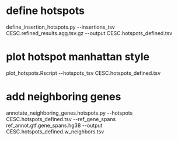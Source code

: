 # define hotspots
define_insertion_hotspots.py --insertions_tsv CESC.refined_results.agg.tsv.gz --output CESC.hotspots_defined.tsv

# plot hotspot manhattan style
plot_hotspots.Rscript --hotspots_tsv CESC.hotspots_defined.tsv


# add neighboring genes
annotate_neighboring_genes.hotspots.py --hotspots CESC.hotspots_defined.tsv --ref_gene_spans ref_annot.gtf.gene_spans.hg38 --output CESC.hotspots_defined.w_neighbors.tsv


